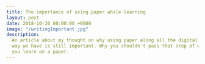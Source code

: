 ```yaml
---
title: The importance of using paper while learning
layout: post
date: 2018-10-30 00:00:00 +0000
image: "/writingImportant.jpg"
description:
  An article about my thought on why using paper along all the digital
  way we have is still important. Why you shouldn't pass that step of writing what
  you learn on a paper.
---
```

